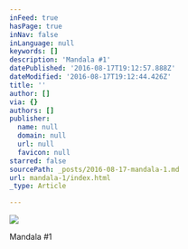 ```yaml
---
inFeed: true
hasPage: true
inNav: false
inLanguage: null
keywords: []
description: 'Mandala #1'
datePublished: '2016-08-17T19:12:57.888Z'
dateModified: '2016-08-17T19:12:44.426Z'
title: ''
author: []
via: {}
authors: []
publisher:
  name: null
  domain: null
  url: null
  favicon: null
starred: false
sourcePath: _posts/2016-08-17-mandala-1.md
url: mandala-1/index.html
_type: Article

---
```

![](https://the-grid-user-content.s3-us-west-2.amazonaws.com/ab7d4054-560e-460f-a35f-bc8a27b32b31.jpg)

Mandala \#1